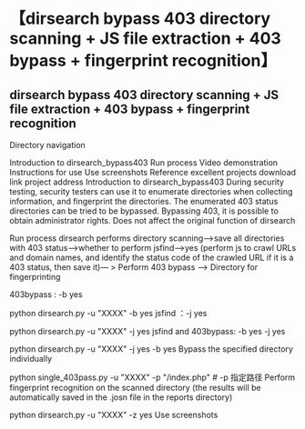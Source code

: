 # 【dirsearch bypass 403 directory scanning + JS file extraction + 403 bypass + fingerprint recognition】

## dirsearch bypass 403 directory scanning + JS file extraction + 403 bypass + fingerprint recognition

Directory navigation

Introduction to dirsearch_bypass403
Run process
Video demonstration
Instructions for use
Use screenshots
Reference excellent projects
download link
project address
Introduction to dirsearch_bypass403
During security testing, security testers can use it to enumerate directories when collecting information, and fingerprint the directories. The enumerated 403 status directories can be tried to be bypassed. Bypassing 403, it is possible to obtain administrator rights. Does not affect the original function of dirsearch

Run process
dirsearch performs directory scanning—>save all directories with 403 status—>whether to perform jsfind—>yes (perform js to crawl URLs and domain names, and identify the status code of the crawled URL if it is a 403 status, then save it)— > Perform 403 bypass –> Directory for fingerprinting


403bypass : -b yes

python dirsearch.py -u "XXXX" -b yes
jsfind ：-j yes

python dirsearch.py -u "XXXX" -j yes
jsfind and 403bypass: -b yes -j yes

python dirsearch.py -u "XXXX" -j yes -b yes
Bypass the specified directory individually

python single_403pass.py -u "XXXX" -p "/index.php" # -p 指定路径
Perform fingerprint recognition on the scanned directory (the results will be automatically saved in the .josn file in the reports directory)

python dirsearch.py -u "XXXX" -z yes
Use screenshots